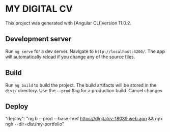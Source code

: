 # MY DIGITAL CV

This project was generated with [Angular CLI]version 11.0.2.

## Development server

Run `ng serve` for a dev server. Navigate to `http://localhost:4200/`. The app will automatically reload if you change any of the source files.

## Build

Run `ng build` to build the project. The build artifacts will be stored in the `dist/` directory. Use the `--prod` flag for a production build.
Cancel changes
## Deploy
"deploy": "ng b --prod --base-href https://digitalcv-18039.web.app && npx ngh --dir=dist/my-portfolio"




